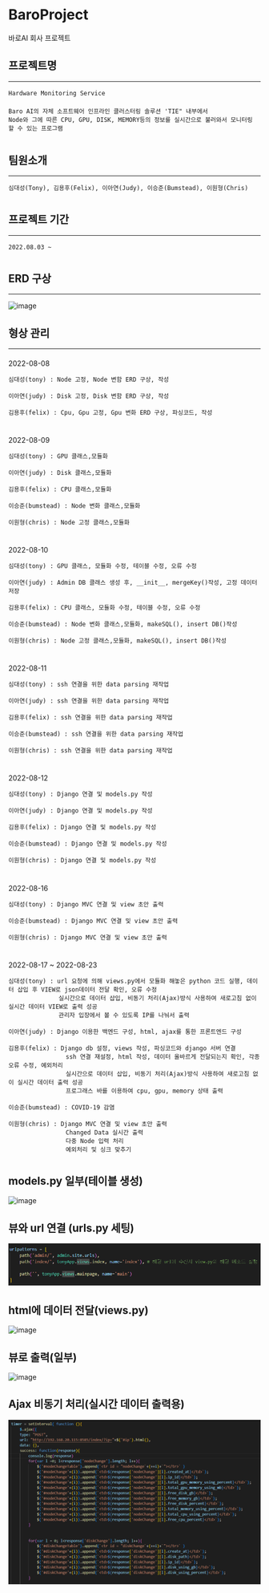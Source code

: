 # BaroProject
바로AI 회사 프로젝트

## 프로젝트명 
***
    Hardware Monitoring Service
####
    Baro AI의 자체 소프트웨어 인프라인 클러스터링 솔루션 'TIE" 내부에서 
    Node와 그에 따른 CPU, GPU, DISK, MEMORY등의 정보를 실시간으로 불러와서 모니터링 할 수 있는 프로그램
#
## 팀원소개
***
    심대성(Tony), 김용후(Felix), 이아연(Judy), 이승준(Bumstead), 이원형(Chris)
#
## 프로젝트 기간
***
    2022.08.03 ~
#

## ERD 구상
***
![image](https://user-images.githubusercontent.com/86938974/184828840-4e809d19-8a34-430c-8523-9ccdb122667d.png)
####

## 형상 관리
***
####
2022-08-08

    심대성(tony) : Node 고정, Node 변함 ERD 구상, 작성
    
    이아연(judy) : Disk 고정, Disk 변함 ERD 구상, 작성
    
    김용후(felix) : Cpu, Gpu 고정, Gpu 변화 ERD 구상, 파싱코드, 작성
#

####
2022-08-09
    
    심대성(tony) : GPU 클래스,모듈화
    
    이아연(judy) : Disk 클래스,모듈화
    
    김용후(felix) : CPU 클래스,모듈화

    이승준(bumstead) : Node 변화 클래스,모듈화

    이원형(chris) : Node 고정 클래스,모듈화
     
    
#

####
2022-08-10

    심대성(tony) : GPU 클래스, 모듈화 수정, 테이블 수정, 오류 수정
    
    이아연(judy) : Admin DB 클래스 생성 후, __init__, mergeKey()작성, 고정 데이터 저장
     
    김용후(felix) : CPU 클래스, 모듈화 수정, 테이블 수정, 오류 수정

    이승준(bumstead) : Node 변화 클래스,모듈화, makeSQL(), insert DB()작성

    이원형(chris) : Node 고정 클래스,모듈화, makeSQL(), insert DB()작성

#

####
2022-08-11 

    심대성(tony) : ssh 연결을 위한 data parsing 재작업
    
    이아연(judy) : ssh 연결을 위한 data parsing 재작업
     
    김용후(felix) : ssh 연결을 위한 data parsing 재작업

    이승준(bumstead) : ssh 연결을 위한 data parsing 재작업

    이원형(chris) : ssh 연결을 위한 data parsing 재작업

#

####
2022-08-12

    심대성(tony) : Django 연결 및 models.py 작성
    
    이아연(judy) : Django 연결 및 models.py 작성
     
    김용후(felix) : Django 연결 및 models.py 작성

    이승준(bumstead) : Django 연결 및 models.py 작성

    이원형(chris) : Django 연결 및 models.py 작성

#

####
2022-08-16

    심대성(tony) : Django MVC 연결 및 view 초안 출력 

    이승준(bumstead) : Django MVC 연결 및 view 초안 출력 

    이원형(chris) : Django MVC 연결 및 view 초안 출력 
    
#

####
2022-08-17 ~ 2022-08-23

    심대성(tony) : url 요청에 의해 views.py에서 모듈화 해놓은 python 코드 실행, 데이터 삽입 후 VIEW로 json데이터 전달 확인, 오류 수정
                  실시간으로 데이터 삽입, 비동기 처리(Ajax)방식 사용하여 새로고침 없이 실시간 데이터 VIEW로 출력 성공 
                  관리자 입장에서 볼 수 있도록 IP를 나눠서 출력

    이아연(judy) : Django 이용한 백엔드 구성, html, ajax를 통한 프론트엔드 구성

    김용후(felix) : Django db 설정, views 작성, 파싱코드와 django 서버 연결
                    ssh 연결 재설정, html 작성, 데이터 올바르게 전달되는지 확인, 각종 오류 수정, 예외처리
                    실시간으로 데이터 삽입, 비동기 처리(Ajax)방식 사용하여 새로고침 없이 실시간 데이터 출력 성공
                    프로그래스 바를 이용하여 cpu, gpu, memory 상태 출력

    이승준(bumstead) : COVID-19 감염

    이원형(chris) : Django MVC 연결 및 view 초안 출력
                    Changed Data 실시간 출력
                    다중 Node 입력 처리
                    예외처리 및 싱크 맞추기
    
#


## models.py 일부(테이블 생성)

![image](https://user-images.githubusercontent.com/86938974/184829408-c9af4e9d-b203-47a0-8ff0-9b875e973d67.png)

## 뷰와 url 연결 (urls.py 세팅)

![image](tony/image/url.png)

## html에 데이터 전달(views.py)

![image](https://user-images.githubusercontent.com/86938974/184830034-22c65fc2-dd91-48da-bf80-4a7fc961cfb2.png)

## 뷰로 출력(일부)

![image](https://user-images.githubusercontent.com/86938974/184830137-b161ace0-beb5-48ab-afa1-98410128a1ed.png)

## Ajax 비동기 처리(실시간 데이터 출력용)

![image](tony/image/ajax.png)